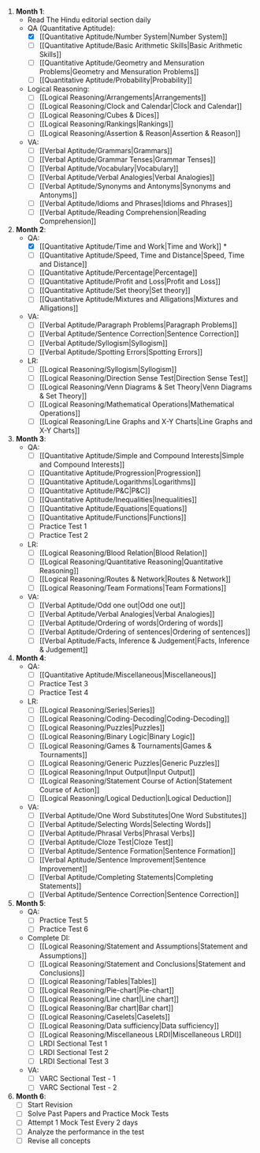 1. **Month 1**:
	- Read The Hindu editorial section daily
    - QA (Quantitative Aptitude):
        - [x] [[Quantitative Aptitude/Number System|Number System]]
        - [ ] [[Quantitative Aptitude/Basic Arithmetic Skills|Basic Arithmetic Skills]]
        - [ ] [[Quantitative Aptitude/Geometry and Mensuration Problems|Geometry and Mensuration Problems]]
        - [ ]  [[Quantitative Aptitude/Probability|Probability]]

	- Logical Reasoning: 
		- [ ]  [[Logical Reasoning/Arrangements|Arrangements]]
		- [ ] [[Logical Reasoning/Clock and Calendar|Clock and Calendar]]
		- [ ] [[Logical Reasoning/Cubes & Dices]]
		- [ ] [[Logical Reasoning/Rankings|Rankings]]
		- [ ] [[Logical Reasoning/Assertion & Reason|Assertion & Reason]]
	- VA:
	    - [ ] [[Verbal Aptitude/Grammars|Grammars]]
	    - [ ] [[Verbal Aptitude/Grammar Tenses|Grammar Tenses]]
	    - [ ] [[Verbal Aptitude/Vocabulary|Vocabulary]]
	    - [ ] [[Verbal Aptitude/Verbal Analogies|Verbal Analogies]]
		- [ ] [[Verbal Aptitude/Synonyms and Antonyms|Synonyms and Antonyms]]
		- [ ] [[Verbal Aptitude/Idioms and Phrases|Idioms and Phrases]]
		- [ ] [[Verbal Aptitude/Reading Comprehension|Reading Comprehension]]
1. **Month 2**:
    - QA:
        - [x] [[Quantitative Aptitude/Time and Work|Time and Work]] *
        - [ ]  [[Quantitative Aptitude/Speed, Time and Distance|Speed, Time and Distance]]
        - [ ] [[Quantitative Aptitude/Percentage|Percentage]]
        - [ ] [[Quantitative Aptitude/Profit and Loss|Profit and Loss]]
        - [ ] [[Quantitative Aptitude/Set theory|Set theory]]
        - [ ] [[Quantitative Aptitude/Mixtures and Alligations|Mixtures and Alligations]]
	- VA:
        - [ ] [[Verbal Aptitude/Paragraph Problems|Paragraph Problems]]
        - [ ] [[Verbal Aptitude/Sentence Correction|Sentence Correction]]
        - [ ] [[Verbal Aptitude/Syllogism|Syllogism]]
        - [ ] [[Verbal Aptitude/Spotting Errors|Spotting Errors]]
    - LR:
        - [ ] [[Logical Reasoning/Syllogism|Syllogism]]
        - [ ] [[Logical Reasoning/Direction Sense Test|Direction Sense Test]]
        - [ ] [[Logical Reasoning/Venn Diagrams & Set Theory|Venn Diagrams & Set Theory]]
        - [ ] [[Logical Reasoning/Mathematical Operations|Mathematical Operations]]
        - [ ] [[Logical Reasoning/Line Graphs and X-Y Charts|Line Graphs and X-Y Charts]]
2. **Month 3**:
    - QA:
        - [ ] [[Quantitative Aptitude/Simple and Compound Interests|Simple and Compound Interests]]
        - [ ] [[Quantitative Aptitude/Progression|Progression]]
        - [ ] [[Quantitative Aptitude/Logarithms|Logarithms]]
        - [ ] [[Quantitative Aptitude/P&C|P&C]]
        - [ ] [[Quantitative Aptitude/Inequalities|Inequalities]]
        - [ ] [[Quantitative Aptitude/Equations|Equations]]
        - [ ] [[Quantitative Aptitude/Functions|Functions]]
        - [ ] Practice Test 1
        - [ ] Practice Test 2
    - LR:
        - [ ] [[Logical Reasoning/Blood Relation|Blood Relation]]
        - [ ] [[Logical Reasoning/Quantitative Reasoning|Quantitative Reasoning]]
        - [ ] [[Logical Reasoning/Routes & Network|Routes & Network]]
        - [ ] [[Logical Reasoning/Team Formations|Team Formations]]
    - VA:
        - [ ] [[Verbal Aptitude/Odd one out|Odd one out]]
        - [ ] [[Verbal Aptitude/Verbal Analogies|Verbal Analogies]]
        - [ ] [[Verbal Aptitude/Ordering of words|Ordering of words]]
        - [ ] [[Verbal Aptitude/Ordering of sentences|Ordering of sentences]]
        - [ ] [[Verbal Aptitude/Facts, Inference & Judgement|Facts, Inference & Judgement]]
3. **Month 4**:
	- QA:
		- [ ] [[Quantitative Aptitude/Miscellaneous|Miscellaneous]]
		- [ ] Practice Test 3
		- [ ] Practice Test 4
	- LR:
		- [ ] [[Logical Reasoning/Series|Series]]
		- [ ] [[Logical Reasoning/Coding-Decoding|Coding-Decoding]]
		- [ ] [[Logical Reasoning/Puzzles|Puzzles]]
		- [ ] [[Logical Reasoning/Binary Logic|Binary Logic]]
		- [ ] [[Logical Reasoning/Games & Tournaments|Games & Tournaments]]
		- [ ] [[Logical Reasoning/Generic Puzzles|Generic Puzzles]]
		- [ ] [[Logical Reasoning/Input Output|Input Output]]
		- [ ] [[Logical Reasoning/Statement Course of Action|Statement Course of Action]]
		- [ ] [[Logical Reasoning/Logical Deduction|Logical Deduction]]
	- VA:
		- [ ] [[Verbal Aptitude/One Word Substitutes|One Word Substitutes]]
		- [ ] [[Verbal Aptitude/Selecting Words|Selecting Words]]
		- [ ] [[Verbal Aptitude/Phrasal Verbs|Phrasal Verbs]]
		- [ ] [[Verbal Aptitude/Cloze Test|Cloze Test]]
		- [ ] [[Verbal Aptitude/Sentence Formation|Sentence Formation]]
		- [ ] [[Verbal Aptitude/Sentence Improvement|Sentence Improvement]]
		- [ ] [[Verbal Aptitude/Completing Statements|Completing Statements]]
		- [ ] [[Verbal Aptitude/Sentence Correction|Sentence Correction]]
4. **Month 5**:
	- QA:
		- [ ] Practice Test 5
		- [ ] Practice Test 6
    - Complete DI: 
	    - [ ] [[Logical Reasoning/Statement and Assumptions|Statement and Assumptions]]
	    - [ ] [[Logical Reasoning/Statement and Conclusions|Statement and Conclusions]]
	    - [ ] [[Logical Reasoning/Tables|Tables]]
	    - [ ] [[Logical Reasoning/Pie-chart|Pie-chart]]
	    - [ ] [[Logical Reasoning/Line chart|Line chart]]
	    - [ ] [[Logical Reasoning/Bar chart|Bar chart]]
	    - [ ] [[Logical Reasoning/Caselets|Caselets]]
	    - [ ] [[Logical Reasoning/Data sufficiency|Data sufficiency]]
	    - [ ] [[Logical Reasoning/Miscellaneous LRDI|Miscellaneous LRDI]]
	    - [ ] LRDI Sectional Test 1
	    - [ ] LRDI Sectional Test 2
	    - [ ] LRDI Sectional Test 3
	-  VA:
		- [ ] VARC Sectional Test - 1
		- [ ] VARC Sectional Test - 2
5. **Month 6**:
    - [ ] Start Revision
    - [ ] Solve Past Papers and Practice Mock Tests
    - [ ] Attempt 1 Mock Test Every 2 days
    - [ ] Analyze the performance in the test
    - [ ] Revise all concepts